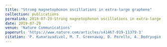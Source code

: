 ```yaml
---
title: "Strong magnetophonon oscillations in extra-large graphene"
collection: publications
permalink: 2019-07-29-Strong magnetophonon oscillations in extra-large graphene
date: 2019-07-29
venue: 'Nature Communications'
paperurl: 'https://www.nature.com/articles/s41467-019-11379-3'
citation: 'P. Kumaravadivel, M. T. Greenaway, D. Perello, A. Bedryugin, J. Birkbeck, <b>J. Wengraf</b>, S. Lui, J. H. Edgar, A. K. Geim, L. Eaves and R. Krishna Kumar (2019). &quot;Strong magnetophonon oscillations in extra-large graphene.&quot; <i>Nature Communications</i>. 10(3334).'
---
```

